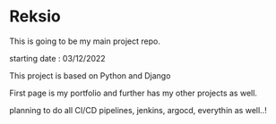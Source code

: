 # Reksio

This is going to be my main project repo. 

starting date : 03/12/2022

This project is based on Python and Django

First page is my portfolio and 
further has my other projects as well.

planning to do all CI/CD pipelines, jenkins, argocd, everythin as well..!
